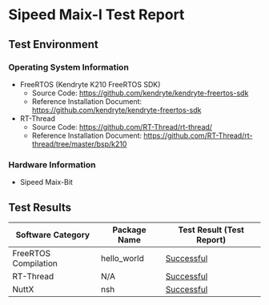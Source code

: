 # Sipeed Maix-I Test Report

## Test Environment

### Operating System Information

- FreeRTOS (Kendryte K210 FreeRTOS SDK)
    - Source Code: https://github.com/kendryte/kendryte-freertos-sdk
    - Reference Installation Document: https://github.com/kendryte/kendryte-freertos-sdk
- RT-Thread
    - Source Code: https://github.com/RT-Thread/rt-thread/
    - Reference Installation Document: https://github.com/RT-Thread/rt-thread/tree/master/bsp/k210

### Hardware Information

- Sipeed Maix-Bit

## Test Results

| Software Category    | Package Name | Test Result (Test Report) |
| -------------------- | ------------ | ------------------------- |
| FreeRTOS Compilation | hello_world  | [Successful][FreeRTOS]    |
| RT-Thread            | N/A          | [Successful][RTThread]    |
| NuttX                | nsh          | [Successful][NuttX]       |

[FreeRTOS]: ./FreeRTOS/README.md
[RTThread]: ./RT-Thread/README.md
[NuttX]: ./NuttX/README.md
